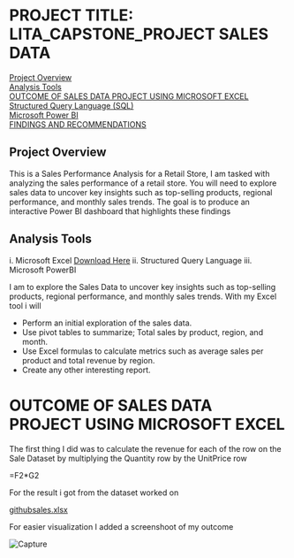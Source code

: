 # PROJECT TITLE: LITA_CAPSTONE_PROJECT SALES DATA

[Project Overview](#project-overview)  
[Analysis Tools](#analysis-tools)  
[OUTCOME OF SALES DATA PROJECT USING MICROSOFT EXCEL](#outcome-of-sales-data-project-using-microsoft-excel)  
[Structured Query Language (SQL)](#structured-query-language-sql)  
[Microsoft Power BI](#microsoft-power-bi)  
[FINDINGS AND RECOMMENDATIONS](#findings-and-recommendations)

## Project Overview
This is a Sales Performance Analysis for a Retail Store, I am tasked with analyzing the sales performance of a retail store. You will need to explore sales data to uncover key insights such as top-selling products, regional performance, and monthly sales trends. The goal is to produce an interactive Power BI dashboard that highlights these findings

## Analysis Tools
i. Microsoft Excel <a href="https://www.microsoft.com/en-ng/">Download Here</a> ii. Structured Query Language iii. Microsoft PowerBI

I am to explore the Sales Data to uncover key insights such as top-selling products, regional performance, and monthly sales trends. With my Excel tool i will

- Perform an initial exploration of the sales data.
- Use pivot tables to summarize; Total sales by product, region, and month.
- Use Excel formulas to calculate metrics such as average sales per product and total revenue by region.
- Create any other interesting report.

# OUTCOME OF SALES DATA PROJECT USING MICROSOFT EXCEL
The first thing I did was to calculate the revenue for each of the row on the Sale Dataset by multiplying the Quantity row by the UnitPrice row

=F2*G2

For the result i got from the dataset worked on 

[githubsales.xlsx](https://github.com/user-attachments/files/20933803/githubsales.xlsx)


For easier visualization I added a screenshoot of my outcome

![Capture](https://github.com/user-attachments/assets/d39e7160-77cf-4329-b3c9-0fa86ce66903)
